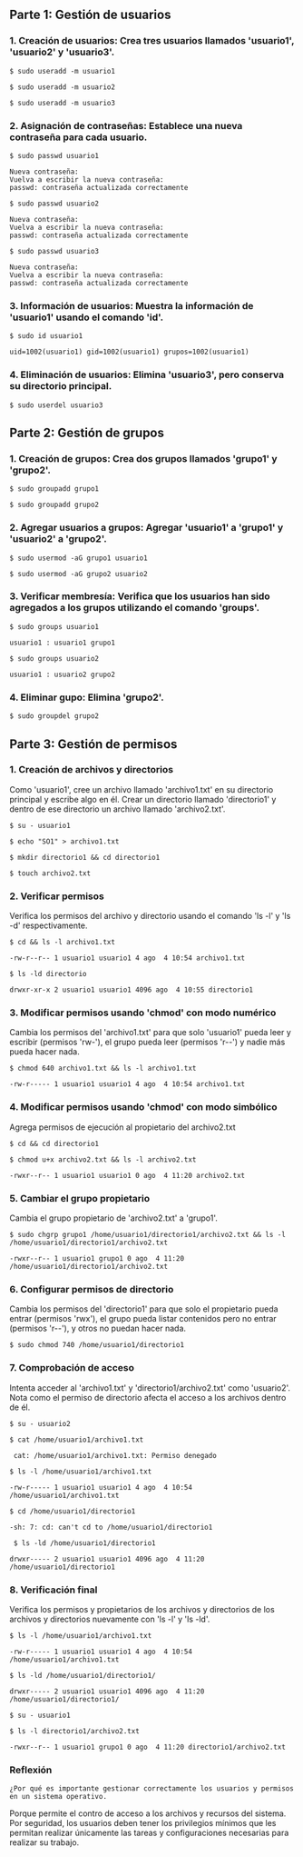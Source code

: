 ## Parte 1: Gestión de usuarios

### 1. <b>Creación de usuarios</b>: Crea tres usuarios llamados 'usuario1', 'usuario2' y 'usuario3'.

```
$ sudo useradd -m usuario1
```

```
$ sudo useradd -m usuario2
```

```
$ sudo useradd -m usuario3
```

### <b>2. Asignación de contraseñas</b>: Establece una nueva contraseña para cada usuario.

```
$ sudo passwd usuario1
```

```
Nueva contraseña:
Vuelva a escribir la nueva contraseña:
passwd: contraseña actualizada correctamente
```

```
$ sudo passwd usuario2
```

```
Nueva contraseña:
Vuelva a escribir la nueva contraseña:
passwd: contraseña actualizada correctamente
```

```
$ sudo passwd usuario3
```

```
Nueva contraseña:
Vuelva a escribir la nueva contraseña:
passwd: contraseña actualizada correctamente
```

### <b>3. Información de usuarios</b>: Muestra la información de 'usuario1' usando el comando 'id'.

```
$ sudo id usuario1
```

```
uid=1002(usuario1) gid=1002(usuario1) grupos=1002(usuario1)
```

### <b>4. Eliminación de usuarios</b>: Elimina 'usuario3', pero conserva su directorio principal.

```
$ sudo userdel usuario3
```

## Parte 2: Gestión de grupos

### <b>1. Creación de grupos</b>: Crea dos grupos llamados 'grupo1' y 'grupo2'.

```
$ sudo groupadd grupo1
```

```
$ sudo groupadd grupo2
```

### <b>2. Agregar usuarios a grupos</b>: Agregar 'usuario1' a 'grupo1' y 'usuario2' a 'grupo2'.

```
$ sudo usermod -aG grupo1 usuario1
```

```
$ sudo usermod -aG grupo2 usuario2
```

### <b>3. Verificar membresía</b>: Verifica que los usuarios han sido agregados a los grupos utilizando el comando 'groups'.

```
$ sudo groups usuario1
```

```
usuario1 : usuario1 grupo1
```

```
$ sudo groups usuario2
```

```
usuario1 : usuario2 grupo2
```

### <b>4. Eliminar gupo</b>: Elimina 'grupo2'.

```
$ sudo groupdel grupo2
```

## Parte 3: Gestión de permisos

### 1. <b>Creación de archivos y directorios</b>

Como 'usuario1', cree un archivo llamado 'archivo1.txt' en su directorio principal y escribe algo en él. Crear un directorio llamado 'directorio1' y dentro de ese directorio un archivo llamado 'archivo2.txt'.

```
$ su - usuario1
```

```
$ echo "SO1" > archivo1.txt
```

```
$ mkdir directorio1 && cd directorio1
```

```
$ touch archivo2.txt
```

### 2. <b>Verificar permisos</b>

Verifica los permisos del archivo y directorio usando el comando 'ls -l' y 'ls -d' respectivamente.

```
$ cd && ls -l archivo1.txt
```

```
-rw-r--r-- 1 usuario1 usuario1 4 ago  4 10:54 archivo1.txt
```

```
$ ls -ld directorio
```

```
drwxr-xr-x 2 usuario1 usuario1 4096 ago  4 10:55 directorio1
```

### 3. <b>Modificar permisos usando 'chmod' con modo numérico</b>

Cambia los permisos del 'archivo1.txt' para que solo 'usuario1' pueda leer y escribir (permisos 'rw-'), el grupo pueda leer (permisos 'r--') y nadie más pueda hacer nada.

```
$ chmod 640 archivo1.txt && ls -l archivo1.txt
```

```
-rw-r----- 1 usuario1 usuario1 4 ago  4 10:54 archivo1.txt
```

### 4. <b>Modificar permisos usando 'chmod' con modo simbólico</b>

Agrega permisos de ejecución al propietario del archivo2.txt

```
$ cd && cd directorio1
```

```
$ chmod u+x archivo2.txt && ls -l archivo2.txt
```

```
-rwxr--r-- 1 usuario1 usuario1 0 ago  4 11:20 archivo2.txt
```

### 5. <b>Cambiar el grupo propietario</b>

Cambia el grupo propietario de 'archivo2.txt' a 'grupo1'.

```
$ sudo chgrp grupo1 /home/usuario1/directorio1/archivo2.txt && ls -l /home/usuario1/directorio1/archivo2.txt
```

```
-rwxr--r-- 1 usuario1 grupo1 0 ago  4 11:20 /home/usuario1/directorio1/archivo2.txt
```

### 6. <b>Configurar permisos de directorio</b>

Cambia los permisos del 'directorio1' para que solo el propietario pueda entrar (permisos 'rwx'), el grupo pueda listar contenidos pero no entrar (permisos 'r--'), y otros no puedan hacer nada.

```
$ sudo chmod 740 /home/usuario1/directorio1
```

### 7. <b>Comprobación de acceso</b>

Intenta acceder al 'archivo1.txt' y 'directorio1/archivo2.txt' como 'usuario2'. Nota como el permiso de directorio afecta el acceso a los archivos dentro de él.

```
$ su - usuario2
```

```
$ cat /home/usuario1/archivo1.txt
```

```
 cat: /home/usuario1/archivo1.txt: Permiso denegado
```

```
$ ls -l /home/usuario1/archivo1.txt
```

```
-rw-r----- 1 usuario1 usuario1 4 ago  4 10:54 /home/usuario1/archivo1.txt
```

```
$ cd /home/usuario1/directorio1
```

```
-sh: 7: cd: can't cd to /home/usuario1/directorio1
```

```
 $ ls -ld /home/usuario1/directorio1
```

```
drwxr----- 2 usuario1 usuario1 4096 ago  4 11:20 /home/usuario1/directorio1
```

### 8. <b>Verificación final</b>

Verifica los permisos y propietarios de los archivos y directorios de los archivos y directorios nuevamente con 'ls -l' y 'ls -ld'.

```
$ ls -l /home/usuario1/archivo1.txt
```

```
-rw-r----- 1 usuario1 usuario1 4 ago  4 10:54 /home/usuario1/archivo1.txt
```

```
$ ls -ld /home/usuario1/directorio1/
```

```
drwxr----- 2 usuario1 usuario1 4096 ago  4 11:20 /home/usuario1/directorio1/
```

```
$ su - usuario1
```

```
$ ls -l directorio1/archivo2.txt
```

```
-rwxr--r-- 1 usuario1 grupo1 0 ago  4 11:20 directorio1/archivo2.txt
```

### Reflexión

```
¿Por qué es importante gestionar correctamente los usuarios y permisos en un sistema operativo.
```

Porque permite el contro de acceso a los archivos y recursos del sistema. Por seguridad, los usuarios deben tener los privilegios mínimos que les permitan realizar únicamente las tareas y configuraciones necesarias para realizar su trabajo.

